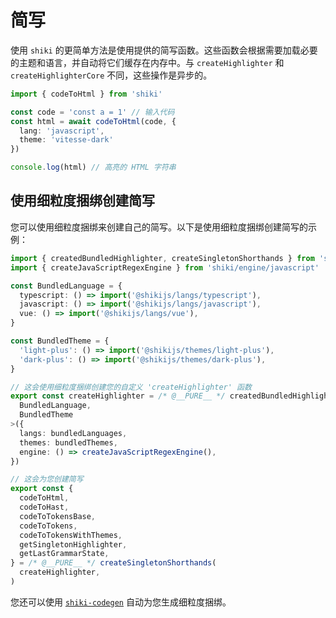 # 简写

使用 `shiki` 的更简单方法是使用提供的简写函数。这些函数会根据需要加载必要的主题和语言，并自动将它们缓存在内存中。与 `createHighlighter` 和 `createHighlighterCore` 不同，这些操作是异步的。

```ts twoslash
import { codeToHtml } from 'shiki'

const code = 'const a = 1' // 输入代码
const html = await codeToHtml(code, {
  lang: 'javascript',
  theme: 'vitesse-dark'
})

console.log(html) // 高亮的 HTML 字符串
```

## 使用细粒度捆绑创建简写

您可以使用细粒度捆绑来创建自己的简写。以下是使用细粒度捆绑创建简写的示例：

```ts
import { createdBundledHighlighter, createSingletonShorthands } from 'shiki/core'
import { createJavaScriptRegexEngine } from 'shiki/engine/javascript'

const BundledLanguage = {
  typescript: () => import('@shikijs/langs/typescript'),
  javascript: () => import('@shikijs/langs/javascript'),
  vue: () => import('@shikijs/langs/vue'),
}

const BundledTheme = {
  'light-plus': () => import('@shikijs/themes/light-plus'),
  'dark-plus': () => import('@shikijs/themes/dark-plus'),
}

// 这会使用细粒度捆绑创建您的自定义 'createHighlighter' 函数
export const createHighlighter = /* @__PURE__ */ createdBundledHighlighter<
  BundledLanguage,
  BundledTheme
>({
  langs: bundledLanguages,
  themes: bundledThemes,
  engine: () => createJavaScriptRegexEngine(),
})

// 这会为您创建简写
export const {
  codeToHtml,
  codeToHast,
  codeToTokensBase,
  codeToTokens,
  codeToTokensWithThemes,
  getSingletonHighlighter,
  getLastGrammarState,
} = /* @__PURE__ */ createSingletonShorthands(
  createHighlighter,
)
```

您还可以使用 [`shiki-codegen`](/packages/codegen) 自动为您生成细粒度捆绑。
